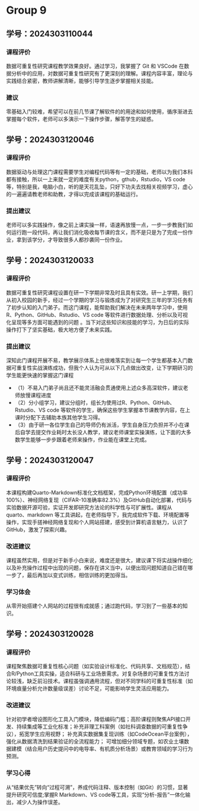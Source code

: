 # Group 9


## 学号：2024303110044

### 课程评价

数据可重复性研究课程教学效果良好。通过学习，我掌握了 Git 和 VSCode 在数据分析中的应用，对数据可重复性研究有了更深刻的理解。课程内容丰富，理论与实践结合紧密，教师讲解清晰，能够引导学生逐步掌握相关技能。

### 建议

零基础入门较难，希望可以在前几节课了解软件的的用途和如何使用，循序渐进去掌握每个软件，老师可以多演示一下操作步骤，解答学生的疑惑。


## 学号：2024303120046

### 课程评价

数据驱动与处理这门课程需要学生对编程代码等有一定的基础，老师以为我们本科都有接触，所以一上来就一定的难度有关python，gthub，Rstudio，VS code等，特别是我，电脑小白，听的是天花乱坠，只好下功夫去找相关视频学习，虚心的一遍遍请教老师和助教，才得以完成该课程的基础运行。

### 提出建议

老师可以多实践操作，像之前上课实操一样，语速再放慢一点，一步一步教我们如何运行跑一段代码，再让我们消化吸收每节课的含义，而不是只是为了完成一份作业，拿到该学分，才导致很多人都抄袭同一份作业。


## 学号：2024303120033

### 课程评价

数据可重复性研究课程设置在研一下学期非常及时且具有实效。研一上学期，我们从初入校园的新手，经过一个学期的学习与锻炼成为了对研究生三年的学习任务有了初步认知的入门弟子。而这门课程，能帮助我们解决在未来两年学习中，使用 R、Python、GitHub、Rstudio、VS code 等软件进行数据处理、分析以及可视化呈现等多方面可能遇到的问题 。当下对这些知识和技能的学习，为日后的实际操作打下了坚实基础，极大地方便了未来实践。

### 提出建议

深知此门课程开展不易，教学展示体系上也很难落实到让每一个学生都基本入门数据可重复性实战演练成功，但我个人认为可从以下几点做出改变，让下学期研习的学生能更快速的掌握这门课程

- （1）不易入门弟子尚且还不能灵活融会贯通使用上述众多高深软件，建议老师放慢课程进度
- （2）分小组学习，建议分组时，组长为使用过R、Python、GitHub、Rstudio、VS code 等软件的学生，确保这些学生掌握本节课教学内容，在上课时分配下去辅助本族其他学生习得。
- （3）由于研一各位学生自己的导师仍有派活，学生自身压力负担并不小在课后自学去提交作业耗时太长没人教学，建议老师课堂实操演练，让下面的大多数学生能够一步步跟着老师来操作，作业能在课堂上完成。

## 学号：2024303120047

### 课程评价
本课程构建Quarto-Markdown标准化文档框架，完成Python环境配置（成功率100%）、神经网络复现（CIFAR-10准确率82.3%）及GitHub自动化部署，代码与实验数据开源可验，实证开发即研究方法论的科学性与可扩展性。课程从 quarto、markdown 等工具讲起，在老师指导下，我完成软件下载、环境配置等操作，实现手搓神经网络复现和个人网站搭建，感受到计算机语言魅力，认识了 GitHub，激发了探索兴趣。

### 改进建议

课程虽然实用，但是对于新手小白来说，难度还是很大，建议课下将实战操作细化以及补充操作过程中出现的问题，保存在讲义当中，以便出现问题知道自己错在哪一步了，最后再加以变式训练，相信训练的更加得当。

### 学习体会
从零开始搭建个人网站的过程很有成就感；通过跑代码，学习到了一些基本的知识。


## 学号：2024303120028

### 课程评价

课程聚焦数据可重复性核心问题（如实验设计标准化、代码共享、文档规范），结合R/Python工具实操，适合科研与工业场景需求。对复杂场景的可重复性方法讨论较浅，缺乏前沿技术。课程虽强调通用流程，但对不同学科的可重复性标准（如环境痕量分析允许数量级误差）讨论不足，可能影响学生灵活应用能力。  


### 改进建议

针对初学者增设图形化工具入门模块，降低编码门槛；高阶课程则聚焦API接口开发、持续集成等工业化标准；补充非理工科案例（如社科调查数据的可重复性争议），拓宽学生应用视野； 补充真实数据集复现训练（如CodeOcean平台案例），强化从数据清洗到结果验证的全流程能力； 可增加细分领域专题，如农业土壤数据建模（结合用户历史提问中的电导率、有机质分析场景）或教育领域的学习行为预测。

### 学习心得

从“结果优先”转向“过程可溯”，养成代码注释、版本控制（如Git）的习惯，显著提升研究可信度;掌握R Markdown、VS code等工具，实现“分析-报告”一体化输出，减少人为操作误差。




